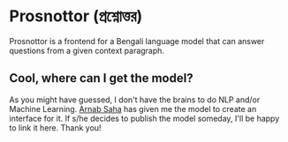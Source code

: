 # Prosnottor (প্রশ্নোত্তর)

Prosnottor is a frontend for a Bengali language model that can answer questions 
from a given context paragraph. 


## Cool, where can I get the model? 

As you might have guessed, I don't have the brains to do NLP and/or Machine
Learning. [Arnab Saha](https://github.com/arnabsaha007) has given me the model to create an interface for it. If s/he 
decides to publish the model someday, I'll be happy to link it here. Thank you!
